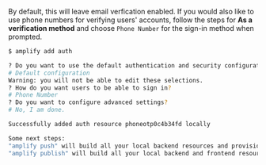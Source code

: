 By default, this will leave email verfication enabled. If you would also like to use phone numbers for verifying users' accounts, follow the steps for **As a verification method** and choose `Phone Number` for the sign-in method when prompted.

```bash
$ amplify add auth

? Do you want to use the default authentication and security configuration? 
# Default configuration
Warning: you will not be able to edit these selections. 
? How do you want users to be able to sign in?
# Phone Number
? Do you want to configure advanced settings?
# No, I am done.

Successfully added auth resource phoneotp0c4b34fd locally

Some next steps:
"amplify push" will build all your local backend resources and provision it in the cloud
"amplify publish" will build all your local backend and frontend resources (if you have hosting category added) and provision it in the cloud
```